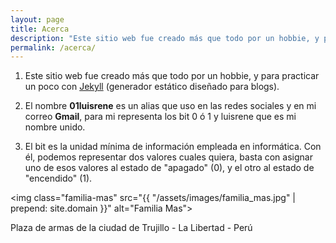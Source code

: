 ```yaml
---
layout: page
title: Acerca
description: "Este sitio web fue creado más que todo por un hobbie, y para practicar un poco con Jekyll (generador estático diseñado para blogs)."
permalink: /acerca/
---
```

<ol class="lista-about">
	<li>
	<p>Este sitio web fue creado más que todo por un hobbie, y para practicar un poco con <a href="https://jekyllrb.com/" target="_blank">Jekyll</a> (generador estático diseñado para blogs).</p></li>
	<li>
		<p>El nombre <strong>01luisrene</strong> es un alias que uso en las redes sociales y en mi correo <strong>Gmail</strong>, para mi representa los bit 0 &oacute; 1 y luisrene que es mi nombre unido.</p>
	</li>
	<li><p>El bit es la unidad mínima de información empleada en informática. Con él, podemos representar dos valores cuales quiera, basta con asignar uno de esos valores al estado de "apagado" (0), y el otro al estado de "encendido" (1).</p></li>
</ol>
	
<img class="familia-mas" src="{{ "/assets/images/familia_mas.jpg" | prepend: site.domain }}" alt="Familia Mas">

<p class="text-foo">Plaza de armas  de la ciudad de Trujillo - La Libertad - Per&uacute;</p>
